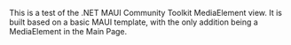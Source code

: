 This is a test of the .NET MAUI Community Toolkit MediaElement view. 
It is built based on a basic MAUI template, with the only addition being a MediaElement in the Main Page.
